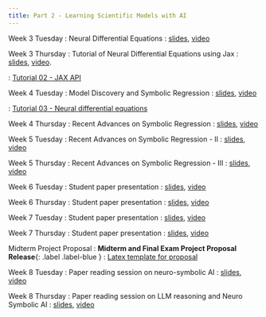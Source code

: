 ```yaml
---
title: Part 2 - Learning Scientific Models with AI
---
```





Week 3 Tuesday
: Neural Differential Equations
  : [slides](https://www.dropbox.com/scl/fi/hcg9pna0qdjanvgo9wl88/week3-Tuesday.pdf?rlkey=d6zq57wcycbhacb62cv5fku2u&st=70ol63w7&dl=0),   [video](https://youtu.be/GlY1695Wu9c)


Week 3 Thursday
: Tutorial of Neural Differential Equations using Jax
  : [slides](https://www.dropbox.com/scl/fi/ekhmy5f0ts67l0t63b430/week-3-Thursday.pdf?rlkey=stwe4hra2i0o7acoi06p6l0ri&st=v5dalanl&dl=0), [video](https://youtu.be/wmIwMo468f4).


: [Tutorial 02 - JAX API](https://www.dropbox.com/scl/fi/mgibjcbzukscx9ygdw0v8/Tutorial-02-thinking_in_jax.ipynb?rlkey=ee81pey2d147yvtn43iueayq7&st=74z7qcb3&dl=0)


Week 4 Tuesday
: Model Discovery and Symbolic Regression
  : [slides](https://www.dropbox.com/scl/fi/u8j2a50lgd54vceegbjgk/Week-4-Tuesday.pdf?rlkey=bve2t9iso1uj3su0wsxumt76n&st=gxbixksd&dl=0), [video](https://youtu.be/EhRE4JiWktA)


: [Tutorial 03 - Neural differential equations](https://www.dropbox.com/scl/fi/a6osu90ha7gzt5od4lidj/Tutorial-3-Introduction-to-JAX-NDEs.ipynb?rlkey=80dlv2es1681kuxrcvxeot3hf&st=gcbsyfu5&dl=0)


Week 4 Thursday
: Recent Advances on Symbolic Regression
  : [slides](https://www.dropbox.com/scl/fi/umiy9bas3ocgmrkbx5ruc/Week-4-Thrusday.pdf?rlkey=6m3wr7h4hqnzsnlxdsf701spc&st=u4hiig3d&dl=0), [video](https://youtu.be/DE-tz_TJe-Q)


Week 5 Tuesday
: Recent Advances on Symbolic Regression - II
  : [slides](https://www.dropbox.com/scl/fi/g2qhl9n21wgikg4p88htj/Week-5-Tuesday.pdf?rlkey=mlcbikwc0atbnrtsg0999gpol&st=a5kyn2hm&dl=0), [video](https://youtu.be/uuOXeOt0eU0)

Week 5 Thursday
: Recent Advances on Symbolic Regression - III
  : [slides](https://www.dropbox.com/scl/fi/pxj7e7i6l9wh793yq9pti/week-5-Thursday.pdf?rlkey=pb8hzf9hi77qw4aiu33m2zujo&st=tdmf5hat&dl=0), [video](https://youtu.be/DFob-C6ereI)


Week 6 Tuesday
: Student paper presentation
  : [slides](https://www.dropbox.com/scl/fi/xr8nszdnlfwooduhrwe9f/Week-6-Tuesday.pdf?rlkey=6stcl0yh262ldsvoijjw9mexd&st=ontjrfl4&dl=0), [video](https://youtu.be/Qg9viSGrekY)

Week 6 Thursday
: Student paper presentation
  : [slides](https://www.dropbox.com/scl/fi/a9trlbzp2qvdxl9e0zod9/week-6-Thursday.pdf?rlkey=owxxwnd7ckch50waiyimc6tqo&st=0ur7r357&dl=0), [video](https://youtu.be/SQCOyHU_Fyk)

Week 7 Tuesday
: Student paper presentation
  : [slides](https://www.dropbox.com/scl/fi/ak9o6v0xm9p099h2tmud7/week-7-Tuesday.pdf?rlkey=x58teczp59a60uvpo36fdtkvb&st=ae5gnse4&dl=0), [video](https://youtu.be/MimTheBwRak)

Week 7 Thursday
: Student paper presentation
  : [slides](https://www.dropbox.com/scl/fi/3hckz11jinfsz1wob8clk/Week-7-Thursday.pdf?rlkey=7l3yv71ag8tsqvhvjjasny3gf&st=3mytubmu&dl=0), [video](https://youtu.be/DyLNf5NGfmg)

Midterm Project Proposal
  : **Midterm and Final Exam Project Proposal Release**{: .label .label-blue }
    : [Latex template for proposal](https://www.dropbox.com/scl/fi/61omfp93m7xla1wf7svnq/midterm-and-final-example-latex-template.zip?rlkey=sp2f5x7y6cmrk03m4js5sa3j9&st=9ac5y7e7&dl=0) 


Week 8 Tuesday
: Paper reading session on neuro-symbolic AI
  : [slides](https://www.dropbox.com/scl/fi/ak9o6v0xm9p099h2tmud7/week-7-Tuesday.pdf?rlkey=x58teczp59a60uvpo36fdtkvb&st=mr5uat46&dl=0), [video](https://youtu.be/ZFdKWJf7kzA)


Week 8 Thursday
: Paper reading session on LLM reasoning and Neuro Symbolic AI
  : [slides](https://www.dropbox.com/scl/fi/hqzph6unk7pkhq23nzhpz/week-8-Thursday.pdf?rlkey=xw5emr0za56hjxoft5clnc7xz&st=vtttkxd0&dl=0), [video](https://youtu.be/ZFdKWJf7kzA)
